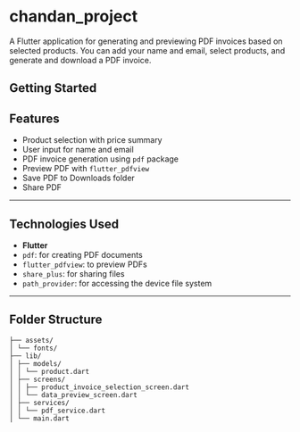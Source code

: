 # chandan_project

A Flutter application for generating and previewing PDF invoices based on selected products. You can add your name and email, select products, and generate and download a PDF invoice.

## Getting Started

## Features

- Product selection with price summary
- User input for name and email
- PDF invoice generation using `pdf` package
- Preview PDF with `flutter_pdfview`
- Save PDF to Downloads folder
- Share PDF

---

## Technologies Used

- **Flutter**
- `pdf`: for creating PDF documents
- `flutter_pdfview`: to preview PDFs
- `share_plus`: for sharing files
- `path_provider`: for accessing the device file system

---

## Folder Structure

    ├── assets/
    │ └── fonts/
    ├── lib/
    │ ├── models/
    │ │ └── product.dart
    │ ├── screens/
    │ │ ├── product_invoice_selection_screen.dart
    │ │ └── data_preview_screen.dart
    │ ├── services/
    │ │ └── pdf_service.dart
    │ └── main.dart
